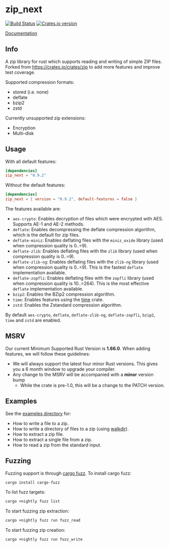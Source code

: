 zip_next
========

[![Build Status](https://github.com/Pr0methean/zip-next/actions/workflows/ci.yaml/badge.svg)](https://github.com/Pr0methean/zip-next/actions?query=branch%3Amaster+workflow%3ACI)
[![Crates.io version](https://img.shields.io/crates/v/zip_next.svg)](https://crates.io/crates/zip_next)

[Documentation](https://docs.rs/zip_next/0.9.2/zip_next/)

Info
----


A zip library for rust which supports reading and writing of simple ZIP files. Forked from https://crates.io/crates/zip 
to add more features and improve test coverage.

Supported compression formats:

* stored (i.e. none)
* deflate
* bzip2
* zstd

Currently unsupported zip extensions:

* Encryption
* Multi-disk

Usage
-----

With all default features:

```toml
[dependencies]
zip_next = "0.9.2"
```

Without the default features:

```toml
[dependencies]
zip_next = { version = "0.9.2", default-features = false }
```

The features available are:

* `aes-crypto`: Enables decryption of files which were encrypted with AES. Supports AE-1 and AE-2 methods.
* `deflate`: Enables decompressing the deflate compression algorithm, which is the default for zip files.
* `deflate-miniz`: Enables deflating files with the `miniz_oxide` library (used when compression quality is 0..=9).
* `deflate-zlib`: Enables deflating files with the `zlib` library (used when compression quality is 0..=9).
* `deflate-zlib-ng`: Enables deflating files with the `zlib-ng` library (used when compression quality is 0..=9).
  This is the fastest `deflate` implementation available.
* `deflate-zopfli`: Enables deflating files with the `zopfli` library (used when compression quality is 10..=264). This
  is the most effective `deflate` implementation available.
* `bzip2`: Enables the BZip2 compression algorithm.
* `time`: Enables features using the [time](https://github.com/rust-lang-deprecated/time) crate.
* `zstd`: Enables the Zstandard compression algorithm.

By default `aes-crypto`, `deflate`, `deflate-zlib-ng`, `deflate-zopfli`, `bzip2`, `time` and `zstd` are enabled.

MSRV
----

Our current Minimum Supported Rust Version is **1.66.0**. When adding features,
we will follow these guidelines:

- We will always support the latest four minor Rust versions. This gives you a 6
  month window to upgrade your compiler.
- Any change to the MSRV will be accompanied with a **minor** version bump
   - While the crate is pre-1.0, this will be a change to the PATCH version.

Examples
--------

See the [examples directory](examples) for:
   * How to write a file to a zip.
   * How to write a directory of files to a zip (using [walkdir](https://github.com/BurntSushi/walkdir)).
   * How to extract a zip file.
   * How to extract a single file from a zip.
   * How to read a zip from the standard input.

Fuzzing
-------

Fuzzing support is through [cargo fuzz](https://github.com/rust-fuzz/cargo-fuzz). To install cargo fuzz:

```bash
cargo install cargo-fuzz
```

To list fuzz targets:

```bash
cargo +nightly fuzz list
```

To start fuzzing zip extraction:

```bash
cargo +nightly fuzz run fuzz_read
```

To start fuzzing zip creation:

```bash
cargo +nightly fuzz run fuzz_write
```
